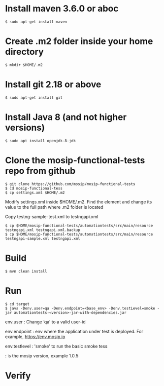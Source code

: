 # Install maven 3.6.0 or aboc

	$ sudo apt-get install maven

# Create .m2 folder inside your home directory 

	$ mkdir $HOME/.m2
								
# Install git 2.18 or above

	$ sudo apt-get install git
            
# Install Java 8 (and not higher versions)

	$ sudo apt install openjdk-8-jdk
						
# Clone the mosip-functional-tests repo from github

	$ git clone https://github.com/mosip/mosip-functional-tests
	$ cd mosip-functional-tess
	$ cp settings.xml $HOME/.m2
	
Modify settings.xml inside $HOME/.m2.  Find the element <localRepository> and change its value to the full path where .m2 folder is located

Copy testng-sample-test.xml to testngapi.xml

	$ cp $HOME/mosip-functional-tests/automationtests/src/main/resource testngapi.xml testngapi.xml.backup
 	$ cp $HOME/mosip-functional-tests/automationtests/src/main/resource testngapi-sample.xml testngapi.xml

# Build 

	$ mvn clean install
	
# Run
	
	$ cd target
	$ java -Denv.user=qa -Denv.endpoint=<base_env> -Denv.testLevel=smoke -jar automationtests-<version>-jar-with-dependencies.jar

env.user : Change ‘qa’ to a valid user-id

env.endpoint : env where the application under test is deployed. For example, https://env.mosip.io

env.testlevel : 'smoke' to run the basic smoke tess 

<version> : is the mosip version, example 1.0.5


# Verify

